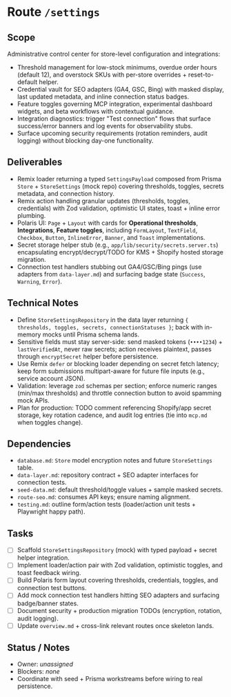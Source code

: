 # Route `/settings`

## Scope
Administrative control center for store-level configuration and integrations:
- Threshold management for low-stock minimums, overdue order hours (default 12), and overstock SKUs with per-store overrides + reset-to-default helper.
- Credential vault for SEO adapters (GA4, GSC, Bing) with masked display, last updated metadata, and inline connection status badges.
- Feature toggles governing MCP integration, experimental dashboard widgets, and beta workflows with contextual guidance.
- Integration diagnostics: trigger "Test connection" flows that surface success/error banners and log events for observability stubs.
- Surface upcoming security requirements (rotation reminders, audit logging) without blocking day-one functionality.

## Deliverables
- Remix loader returning a typed `SettingsPayload` composed from Prisma `Store` + `StoreSettings` (mock repo) covering thresholds, toggles, secrets metadata, and connection history.
- Remix action handling granular updates (thresholds, toggles, credentials) with Zod validation, optimistic UI states, toast + inline error plumbing.
- Polaris UI: `Page` + `Layout` with cards for **Operational thresholds**, **Integrations**, **Feature toggles**, including `FormLayout`, `TextField`, `Checkbox`, `Button`, `InlineError`, `Banner`, and `Toast` implementations.
- Secret storage helper stub (e.g., `app/lib/security/secrets.server.ts`) encapsulating encrypt/decrypt/TODO for KMS + Shopify hosted storage migration.
- Connection test handlers stubbing out GA4/GSC/Bing pings (use adapters from `data-layer.md`) and surfacing badge state (`Success`, `Warning`, `Error`).

## Technical Notes
- Define `StoreSettingsRepository` in the data layer returning `{ thresholds, toggles, secrets, connectionStatuses }`; back with in-memory mocks until Prisma schema lands.
- Sensitive fields must stay server-side: send masked tokens (`••••1234`) + `lastVerifiedAt`, never raw secrets; action receives plaintext, passes through `encryptSecret` helper before persistence.
- Use Remix `defer` or blocking loader depending on secret fetch latency; keep form submissions multipart-aware for future file inputs (e.g., service account JSON).
- Validation: leverage `zod` schemas per section; enforce numeric ranges (min/max thresholds) and throttle connection button to avoid spamming mock APIs.
- Plan for production: TODO comment referencing Shopify/app secret storage, key rotation cadence, and audit log entries (tie into `mcp.md` when toggles change).

## Dependencies
- `database.md`: `Store` model encryption notes and future `StoreSettings` table.
- `data-layer.md`: repository contract + SEO adapter interfaces for connection tests.
- `seed-data.md`: default threshold/toggle values + sample masked secrets.
- `route-seo.md`: consumes API keys; ensure naming alignment.
- `testing.md`: outline form/action tests (loader/action unit tests + Playwright happy path).

## Tasks
- [ ] Scaffold `StoreSettingsRepository` (mock) with typed payload + secret helper integration.
- [ ] Implement loader/action pair with Zod validation, optimistic toggles, and toast feedback wiring.
- [ ] Build Polaris form layout covering thresholds, credentials, toggles, and connection test buttons.
- [ ] Add mock connection test handlers hitting SEO adapters and surfacing badge/banner states.
- [ ] Document security + production migration TODOs (encryption, rotation, audit logging).
- [ ] Update `overview.md` + cross-link relevant routes once skeleton lands.

## Status / Notes
- Owner: _unassigned_
- Blockers: _none_
- Coordinate with seed + Prisma workstreams before wiring to real persistence.
